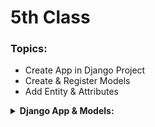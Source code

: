 # 5th Class

### Topics:
+ Create App in Django Project
+ Create & Register Models
+ Add Entity & Attributes

<details>
<summary><b>Django App & Models:</b></summary>
 Django model is a Python class that represents a database table. Django models are used to define the structure of the data in your application and how it will be stored in the database.

Each attribute of a Django model class represents a database field, and the type of the attribute determines the type of the corresponding database column. Django provides built-in field types such as IntegerField, CharField, DateTimeField, etc., and you can also create custom field types if needed.

### Process of createing app and models:

+ Activate Virtual Environment:
    ```cmd
    .\environmentName\Scripts\activate
    ```
+ Create django project:
    ```python
    django-admin startproject projectName
    ```
+ Before work with django models we need to create super user. If already create then not need to create super user.
+ Under the Django Project folder create App Folder using Django command.
    ```cmd
    django-admin startapp appName
    ```
+ Define the appName inside the  `INSTALL_APPS = []` list into the `settings.py` script.
    ```python
    INSTALLED_APPS = [
        'django.contrib.admin',
        ...
        ...
        'django.contrib.staticfiles',
        'appName',
    ]
    ```
    We must need to define appName after create the appDirectory. Otherwise, project not work properly.
+ Create a model class under `models.py` script.<br>
    Syntax:
    ```python
    class modelName(models.Model):
        entityName = models.fieldTypes(length)
    ```
    Example:
    ```python
    class studentModel(models.Model):
        studentid= models.CharField(max_length=10)
        studentname= models.CharField(max_length=100)
        department= models.CharField(max_length=100)        
    ```
    Remember, we cannot use `id` as the name of the entity. Because when we create a model then it automatic create an `id` as an entity.
+ Then register the model into `admin.py` script. At first import the model then register.
    ```python
    from appName.models import modelName

    admin.site.register(modelName)
    ```
    Example:
    ```python
    from myApp.models import studentModel

    admin.site.register(studentModel)
    ```
+ Everytime, after creating model then we need to migrate our database:
    ```cmd
    py manage.py makemigrations
    ```
    ```cmd
    py manage.py migrate
    ```
+ Then runserver and login the admin panel.
    ```cmd
    py manage.py runserver
    ```
+ Under the app folder we can add the attribute:
    ![image](image/1.png)
    ![image](image/2.png)
+ To display the attribute in the standard way in the admin panel create a self-function under the modelClass:
    ```python
    def __str__(self):
        return self.studentname +"-"+ self.department
    ```
+ If we want to view the data from DB SQLite Browser then open it and open the the database file from the project folder file name: `db.sqlite3`
+ From the table option in DB SQLite Browser  select tableName.




</details>